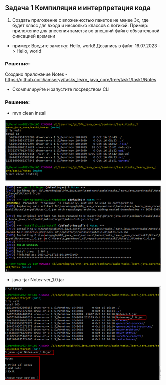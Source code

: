 ## Задача 1 Компиляция и интерпретация кода
1.  Создать приложение с вложенностью пакетов не менее 3х, где будет класс для входа и несколько классов с логикой. Пример: приложение для внесения заметок во внешний файл с обязательной фиксацией времени

* пример:
Введите заметку: Hello, world!
Дозапись в файл: 16.07.2023 -> Hello, world

### Решение:
Создано приложение Notes - https://github.com/iamseryy/tasks_learn_java_core/tree/task1/task1/Notes

* Скомпилируйте и запустите посредством CLI
### Решение:

* mvn clean install

![](img/img1.png)

![](img/img2.png)

* java -jar Notes-ver_1.0.jar

![](img/img3.png)
